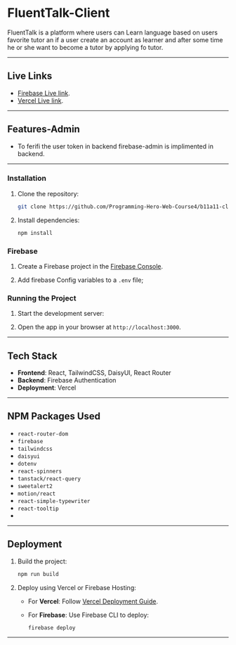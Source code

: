 # FluentTalk-Client

FluentTalk is a platform where users can Learn language based on users favorite tutor an if a user create an account as learner and after some time he or she want to become a tutor by applying fo tutor. 

---

## Live Links

* [Firebase Live link](https://fluent-talk-auth.firebaseapp.com/).
* [Vercel Live link](http://localhost:3000/).

---
## Features-Admin

* To ferifi the user token in backend firebase-admin is implimented in backend.

---


### Installation

1. Clone the repository:

   ```bash
   git clone https://github.com/Programming-Hero-Web-Course4/b11a11-client-side-julkarzunayed
   ```


2. Install dependencies:

   ```bash
   npm install
   ```

### Firebase

1. Create a Firebase project in the [Firebase Console](https://console.firebase.google.com/).

2. Add firebase Config variables to a `.env` file;


### Running the Project

1. Start the development server:

2. Open the app in your browser at `http://localhost:3000`.

---

## Tech Stack

* **Frontend**: React, TailwindCSS, DaisyUI, React Router
* **Backend**: Firebase Authentication
* **Deployment**: Vercel

---

## NPM Packages Used

* `react-router-dom`
* `firebase`
* `tailwindcss`
* `daisyui`
* `dotenv`
* `react-spinners`
* `tanstack/react-query`
* `sweetalert2`
* `motion/react`
* `react-simple-typewriter`
* `react-tooltip`
* 

---

## Deployment

1. Build the project:

   ```bash
   npm run build
   ```
2. Deploy using Vercel or Firebase Hosting:

   * For **Vercel**: Follow [Vercel Deployment Guide](https://vercel.com/docs).
   * For **Firebase**: Use Firebase CLI to deploy:

     ```bash
     firebase deploy
     ```

---

